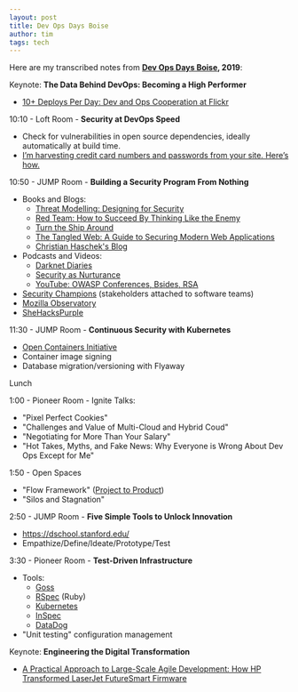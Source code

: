 ```yaml
---
layout: post
title: Dev Ops Days Boise
author: tim
tags: tech
---
```


Here are my transcribed notes from **[Dev Ops Days Boise](https://devopsdaysboise.com/), 2019**:

Keynote: **The Data Behind DevOps: Becoming a High Performer**
* [10+ Deploys Per Day: Dev and Ops Cooperation at Flickr](https://www.youtube.com/watch?v=LdOe18KhtT4)

10:10 - Loft Room - **Security at DevOps Speed**
* Check for vulnerabilities in open source dependencies, ideally automatically at build time.
* [I’m harvesting credit card numbers and passwords from your site. Here’s how.](https://hackernoon.com/im-harvesting-credit-card-numbers-and-passwords-from-your-site-here-s-how-9a8cb347c5b5)

10:50 - JUMP Room - **Building a Security Program From Nothing**
* Books and Blogs:  
  * [Threat Modelling: Designing for Security](https://threatmodelingbook.com/)  
  * [Red Team: How to Succeed By Thinking Like the Enemy](https://www.amazon.com/Red-Team-Succeed-Thinking-Enemy/dp/1501274899)
  * [Turn the Ship Around](https://www.amazon.com/Turn-Ship-Around-Turning-Followers/dp/1591846404)
  * [The Tangled Web: A Guide to Securing Modern Web Applications](https://www.amazon.com/Tangled-Web-Securing-Modern-Applications/dp/1593273886)  
  * [Christian Haschek's Blog](https://blog.haschek.at/2018/the-curious-case-of-the-RasPi-in-our-network.html)
* Podcasts and Videos:
  * [Darknet Diaries](https://darknetdiaries.com/)
  * [Security as Nurturance](https://blog.newrelic.com/technology/security-as-nurturance-modern-software-podcast/)
  * [YouTube: OWASP Conferences, Bsides, RSA](https://www.youtube.com/user/OWASPGLOBAL)  
* [Security Champions](https://www.youtube.com/watch?v=-gzMmdHOF3U&t=1s) (stakeholders attached to software teams)
* [Mozilla Observatory](https://observatory.mozilla.org/faq/)
* [SheHacksPurple](https://code.likeagirl.io/@shehackspurple)

11:30 - JUMP Room - **Continuous Security with Kubernetes**
* [Open Containers Initiative](https://www.opencontainers.org/)
* Container image signing
* Database migration/versioning with Flyaway

Lunch  

1:00 - Pioneer Room - Ignite Talks:
* "Pixel Perfect Cookies"
* "Challenges and Value of Multi-Cloud and Hybrid Coud"
* "Negotiating for More Than Your Salary"
* "Hot Takes, Myths, and Fake News: Why Everyone is Wrong About Dev Ops Except for Me"

1:50 - Open Spaces
* "Flow Framework" ([Project to Product](https://projecttoproduct.org/))
* "Silos and Stagnation"

2:50 - JUMP Room - **Five Simple Tools to Unlock Innovation**
* https://dschool.stanford.edu/
* Empathize/Define/Ideate/Prototype/Test

3:30 - Pioneer Room - **Test-Driven Infrastructure**
* Tools:
  * [Goss](https://github.com/aelsabbahy/goss)
  * [RSpec](http://rspec.info/) (Ruby)
  * [Kubernetes](https://kubernetes.io/)
  * [InSpec](https://www.inspec.io/) 
  * [DataDog](https://www.datadoghq.com/)
* "Unit testing" configuration management

Keynote: **Engineering the Digital Transformation**
* [A Practical Approach to Large-Scale Agile Development: How HP Transformed LaserJet FutureSmart Firmware](https://www.amazon.com/Practical-Approach-Large-Scale-Agile-Development/dp/B01JXT35NC)

